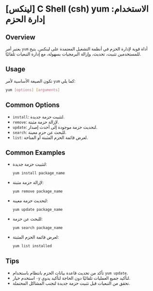 # [لينكس] C Shell (csh) yum الاستخدام: إدارة الحزم

## Overview
يعتبر أمر `yum` أداة قوية لإدارة الحزم في أنظمة التشغيل المعتمدة على لينكس. يتيح للمستخدمين تثبيت، تحديث، وإزالة البرمجيات بسهولة، مع إدارة التبعيات تلقائيًا.

## Usage
تكون الصيغة الأساسية لأمر `yum` كما يلي:

```bash
yum [options] [arguments]
```

## Common Options
- `install`: لتثبيت حزمة جديدة.
- `remove`: لإزالة حزمة مثبتة.
- `update`: لتحديث حزمة موجودة إلى أحدث إصدار.
- `search`: للبحث عن حزم معينة.
- `list`: لعرض قائمة الحزم المثبتة أو المتاحة.

## Common Examples
- لتثبيت حزمة جديدة:
  ```bash
  yum install package_name
  ```

- لإزالة حزمة مثبتة:
  ```bash
  yum remove package_name
  ```

- لتحديث حزمة معينة:
  ```bash
  yum update package_name
  ```

- للبحث عن حزمة:
  ```bash
  yum search package_name
  ```

- لعرض قائمة الحزم المثبتة:
  ```bash
  yum list installed
  ```

## Tips
- تأكد من تحديث قاعدة بيانات الحزم بانتظام باستخدام `yum update`.
- استخدم خيار `-y` لتأكيد جميع العمليات تلقائيًا دون الحاجة لتأكيد يدوي.
- تحقق من التبعيات قبل تثبيت حزمة جديدة لتجنب المشاكل المحتملة.